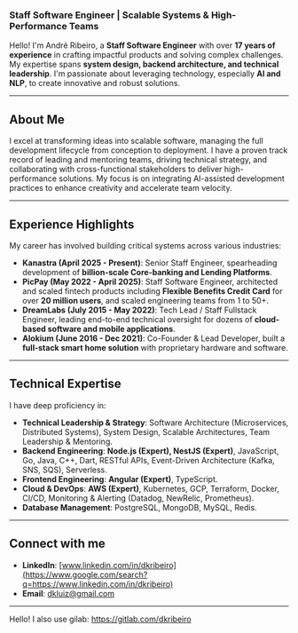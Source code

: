 ### Staff Software Engineer | Scalable Systems & High-Performance Teams

Hello\! I'm André Ribeiro, a **Staff Software Engineer** with over **17 years of experience** in crafting impactful products and solving complex challenges. My expertise spans **system design, backend architecture, and technical leadership**. I'm passionate about leveraging technology, especially **AI and NLP**, to create innovative and robust solutions.

-----

## About Me

I excel at transforming ideas into scalable software, managing the full development lifecycle from conception to deployment. I have a proven track record of leading and mentoring teams, driving technical strategy, and collaborating with cross-functional stakeholders to deliver high-performance solutions. My focus is on integrating AI-assisted development practices to enhance creativity and accelerate team velocity.

-----

## Experience Highlights

My career has involved building critical systems across various industries:

  * **Kanastra (April 2025 - Present)**: Senior Staff Engineer, spearheading development of **billion-scale Core-banking and Lending Platforms**.
  * **PicPay (May 2022 - April 2025)**: Staff Software Engineer, architected and scaled fintech products including **Flexible Benefits Credit Card** for over **20 million users**, and scaled engineering teams from 1 to 50+.
  * **DreamLabs (July 2015 - May 2022)**: Tech Lead / Staff Fullstack Engineer, leading end-to-end technical oversight for dozens of **cloud-based software and mobile applications**.
  * **Alokium (June 2016 - Dec 2021)**: Co-Founder & Lead Developer, built a **full-stack smart home solution** with proprietary hardware and software.

-----

## Technical Expertise

I have deep proficiency in:

  * **Technical Leadership & Strategy**: Software Architecture (Microservices, Distributed Systems), System Design, Scalable Architectures, Team Leadership & Mentoring.
  * **Backend Engineering**: **Node.js (Expert), NestJS (Expert)**, JavaScript, Go, Java, C++, Dart, RESTful APIs, Event-Driven Architecture (Kafka, SNS, SQS), Serverless.
  * **Frontend Engineering**: **Angular (Expert)**, TypeScript.
  * **Cloud & DevOps**: **AWS (Expert)**, Kubernetes, GCP, Terraform, Docker, CI/CD, Monitoring & Alerting (Datadog, NewRelic, Prometheus).
  * **Database Management**: PostgreSQL, MongoDB, MySQL, Redis.

-----

## Connect with me

  * **LinkedIn**: [www.linkedin.com/in/dkribeiro](https://www.google.com/search?q=https://www.linkedin.com/in/dkribeiro)
  * **Email**: dkluiz@gmail.com

-----

Hello! I also use gilab: https://gitlab.com/dkribeiro
